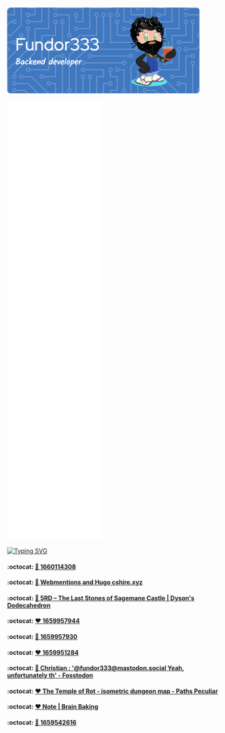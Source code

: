 ![Header](./github-header-image.png)

![Metrics](/github-metrics.svg)

[![Typing SVG](https://readme-typing-svg.herokuapp.com?color=FF4137&lines=Some+of+my+posts)](https://git.io/typing-svg)
<!--START_SECTION:feed-->
#### :octocat: [🔁 1660114308](https:&#x2F;&#x2F;fundor333.com&#x2F;social&#x2F;2022&#x2F;08&#x2F;10&#x2F;1660114308&#x2F;) 

#### :octocat: [🔁 Webmentions and Hugo cshire.xyz](https:&#x2F;&#x2F;fundor333.com&#x2F;social&#x2F;2022&#x2F;08&#x2F;09&#x2F;1660038565&#x2F;) 

#### :octocat: [🔁 5RD – The Last Stones of Sagemane Castle | Dyson&#39;s Dodecahedron](https:&#x2F;&#x2F;fundor333.com&#x2F;social&#x2F;2022&#x2F;08&#x2F;09&#x2F;1660032494&#x2F;) 

#### :octocat: [❤ 1659957944](https:&#x2F;&#x2F;fundor333.com&#x2F;social&#x2F;2022&#x2F;08&#x2F;08&#x2F;1659957944&#x2F;) 

#### :octocat: [🔁 1659957930](https:&#x2F;&#x2F;fundor333.com&#x2F;social&#x2F;2022&#x2F;08&#x2F;08&#x2F;1659957930&#x2F;) 

#### :octocat: [❤ 1659951284](https:&#x2F;&#x2F;fundor333.com&#x2F;social&#x2F;2022&#x2F;08&#x2F;08&#x2F;1659951284&#x2F;) 

#### :octocat: [💬 Christian : &#39;@fundor333@mastodon.social Yeah, unfortunately th&#39; - Fosstodon](https:&#x2F;&#x2F;fundor333.com&#x2F;social&#x2F;2022&#x2F;08&#x2F;07&#x2F;1659904064&#x2F;) 

#### :octocat: [❤ The Temple of Rot - isometric dungeon map - Paths Peculiar](https:&#x2F;&#x2F;fundor333.com&#x2F;social&#x2F;2022&#x2F;08&#x2F;07&#x2F;1659903935&#x2F;) 

#### :octocat: [❤ Note | Brain Baking](https:&#x2F;&#x2F;fundor333.com&#x2F;social&#x2F;2022&#x2F;08&#x2F;05&#x2F;1659686861&#x2F;) 

#### :octocat: [🔁 1659542616](https:&#x2F;&#x2F;fundor333.com&#x2F;social&#x2F;2022&#x2F;08&#x2F;03&#x2F;1659542616&#x2F;) 

<!--END_SECTION:feed-->
